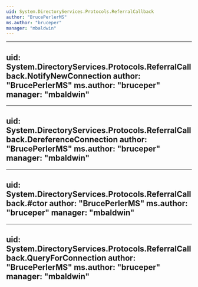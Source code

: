 ```yaml
---
uid: System.DirectoryServices.Protocols.ReferralCallback
author: "BrucePerlerMS"
ms.author: "bruceper"
manager: "mbaldwin"
---
```


---
uid: System.DirectoryServices.Protocols.ReferralCallback.NotifyNewConnection
author: "BrucePerlerMS"
ms.author: "bruceper"
manager: "mbaldwin"
---

---
uid: System.DirectoryServices.Protocols.ReferralCallback.DereferenceConnection
author: "BrucePerlerMS"
ms.author: "bruceper"
manager: "mbaldwin"
---

---
uid: System.DirectoryServices.Protocols.ReferralCallback.#ctor
author: "BrucePerlerMS"
ms.author: "bruceper"
manager: "mbaldwin"
---

---
uid: System.DirectoryServices.Protocols.ReferralCallback.QueryForConnection
author: "BrucePerlerMS"
ms.author: "bruceper"
manager: "mbaldwin"
---
